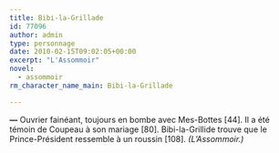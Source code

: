 ```yaml
---
title: Bibi-la-Grillade
id: 77096
author: admin
type: personnage
date: 2010-02-15T09:02:05+00:00
excerpt: "L'Assommoir"
novel:
  - assommoir
rm_character_name_main: Bibi-la-Grillade

---
```

**—** Ouvrier fainéant, toujours en bombe avec Mes-Bottes [44]. Il a été témoin de Coupeau à son mariage [80]. Bibi-la-Grillide trouve que le Prince-Président ressemble à un roussin [108]. _(L&rsquo;Assommoir.)_